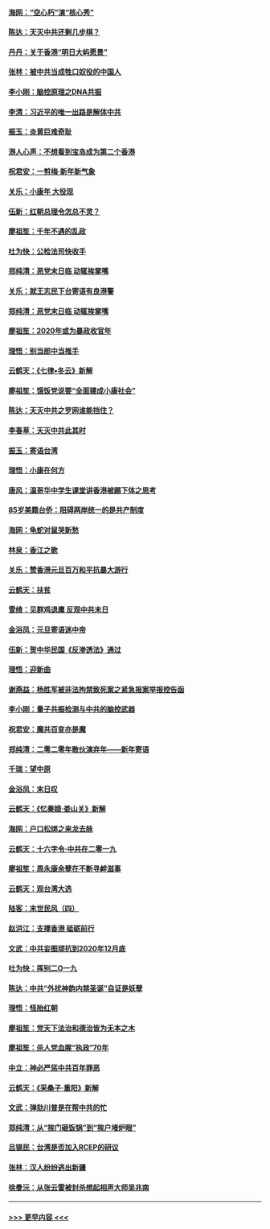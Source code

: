 #### [海网：“空心朽”演“核心秀”](../pages/nsc993/n11783874.md?t=01111922) 
#### [陈达：天灭中共还剩几步棋？](../pages/nsc993/n11783719.md?t=01111922) 
#### [丹丹：关于香港“明日大屿愿景”](../pages/nsc993/n11783273.md?t=01111922) 
#### [张林：被中共当成牲口奴役的中国人](../pages/nsc993/n11782397.md?t=01111922) 
#### [李小刚：脑控原理之DNA共振](../pages/nsc993/n11780962.md?t=01111922) 
#### [李清：习近平的唯一出路是解体中共](../pages/nsc993/n11780866.md?t=01111922) 
#### [振玉：炎黄巨难奇耻](../pages/nsc993/n11779632.md?t=01111922) 
#### [港人心声：不想看到宝岛成为第二个香港](../pages/nsc993/n11778817.md?t=01111922) 
#### [祝君安：一剪梅‧新年新气象](../pages/nsc993/n11776340.md?t=01111922) 
#### [关乐：小康年 大役现](../pages/nsc993/n11774213.md?t=01111922) 
#### [伍新：红朝总理令怎总不灵？](../pages/nsc993/n11770813.md?t=01111922) 
#### [廖祖笙：千年不遇的乱政](../pages/nsc993/n11770373.md?t=01111922) 
#### [吐为快：公检法司快收手](../pages/nsc993/n11770359.md?t=01111922) 
#### [郑纯清：恶党末日临 动辄挨掌嘴](../pages/nsc993/n11769912.md?t=01111922) 
#### [关乐：就王志民下台寄语有良港警](../pages/nsc993/n11769903.md?t=01111922) 
#### [郑纯清：恶党末日临 动辄挨掌嘴](../pages/nsc993/n11769356.md?t=01111922) 
#### [廖祖笙：2020年或为暴政收官年](../pages/nsc993/n11768216.md?t=01111922) 
#### [理悟：别当郎中当推手](../pages/nsc993/n11768243.md?t=01111922) 
#### [云鹤天：《七律▪冬云》新解](../pages/nsc993/n11768204.md?t=01111922) 
#### [廖祖笙：饿饭党说要“全面建成小康社会”](../pages/nsc993/n11767482.md?t=01111922) 
#### [陈达：天灭中共之罗网谁能挡住？](../pages/nsc993/n11767465.md?t=01111922) 
#### [李春草：天灭中共此其时](../pages/nsc993/n11767452.md?t=01111922) 
#### [振玉：寄语台湾](../pages/nsc993/n11767432.md?t=01111922) 
#### [理悟：小康在何方](../pages/nsc993/n11767394.md?t=01111922) 
#### [唐风：温哥华中学生课堂讲香港被踢下体之思考](../pages/nsc993/n11766848.md?t=01111922) 
#### [85岁美籍台侨：阻碍两岸统一的是共产制度](../pages/nsc993/n11765043.md?t=01111922) 
#### [海网：龟蛇对鼠哭新愁](../pages/nsc993/n11764895.md?t=01111922) 
#### [林泉：香江之歌](../pages/nsc993/n11764415.md?t=01111922) 
#### [关乐：赞香港元旦百万和平抗暴大游行](../pages/nsc993/n11764382.md?t=01111922) 
#### [云鹤天：扶贫](../pages/nsc993/n11764245.md?t=01111922) 
#### [雪绮：见群鸡退鹰  反观中共末日](../pages/nsc993/n11762112.md?t=01111922) 
#### [金浴凤：元旦寄语迷中帝](../pages/nsc993/n11761788.md?t=01111922) 
#### [伍新：贺中华民国《反渗透法》通过](../pages/nsc993/n11761994.md?t=01111922) 
#### [理悟：迎新曲](../pages/nsc993/n11761152.md?t=01111922) 
#### [谢燕益：杨胜军被非法拘禁致死案之紧急报案举报控告函](../pages/nsc993/n11756134.md?t=01111922) 
#### [李小刚：量子共振检测与中共的脑控武器](../pages/nsc993/n11754518.md?t=01111922) 
#### [祝君安：魔共百变亦是魔](../pages/nsc993/n11754469.md?t=01111922) 
#### [郑纯清：二零二零年散伙演弃年——新年寄语](../pages/nsc993/n11754195.md?t=01111922) 
#### [千瑞：望中原](../pages/nsc993/n11754159.md?t=01111922) 
#### [金浴凤：末日叹](../pages/nsc993/n11752359.md?t=01111922) 
#### [云鹤天：《忆秦娥‧娄山关》新解](../pages/nsc993/n11752348.md?t=01111922) 
#### [海网：户口松绑之来龙去脉](../pages/nsc993/n11752328.md?t=01111922) 
#### [云鹤天：十六字令‧中共在二零一九](../pages/nsc993/n11752305.md?t=01111922) 
#### [廖祖笙：周永康余孽在不断寻衅滋事](../pages/nsc993/n11751013.md?t=01111922) 
#### [云鹤天：观台湾大选](../pages/nsc993/n11751007.md?t=01111922) 
#### [陆客：末世民风（四）](../pages/nsc993/n11749203.md?t=01111922) 
#### [赵洪江：支撑香港 砥砺前行](../pages/nsc993/n11748482.md?t=01111922) 
#### [文武：中共妄图顽抗到2020年12月底](../pages/nsc993/n11748446.md?t=01111922) 
#### [吐为快：挥别二O一九](../pages/nsc993/n11748411.md?t=01111922) 
#### [陈达：中共“外扰神韵内禁圣诞”自证是妖孽](../pages/nsc993/n11748226.md?t=01111922) 
#### [理悟：怪胎红朝](../pages/nsc993/n11748206.md?t=01111922) 
#### [廖祖笙：党天下法治和德治皆为无本之木](../pages/nsc993/n11748135.md?t=01111922) 
#### [廖祖笙：杀人党血腥“执政”70年](../pages/nsc993/n11745144.md?t=01111922) 
#### [中立：神必严惩中共百年罪恶](../pages/nsc993/n11744970.md?t=01111922) 
#### [云鹤天：《采桑子‧重阳》新解](../pages/nsc993/n11744948.md?t=01111922) 
#### [文武：弹劾川普是在帮中共的忙](../pages/nsc993/n11744758.md?t=01111922) 
#### [郑纯清：从“挨门砸饭锅”到“挨户堵炉眼”](../pages/nsc993/n11744745.md?t=01111922) 
#### [吕锡民：台湾是否加入RCEP的研议](../pages/nsc993/n11744701.md?t=01111922) 
#### [张林：汉人纷纷逃出新疆](../pages/nsc993/n11743530.md?t=01111922) 
#### [徐曼沅：从张云雷被封杀想起相声大师吴兆南](../pages/nsc993/n11741816.md?t=01111922) 

----
#### [ >>> 更早内容 <<< ](../indexes/nsc993-earlier.md)
